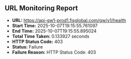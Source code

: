 ## URL Monitoring Report

- **URL:** https://api-gw1-prod1.fisglobal.com/gw/v1/health
- **Start Time:** 2025-10-07T19:15:55.761097
- **End Time:** 2025-10-07T19:15:55.895024
- **Total Time Taken:** 0.133927 seconds
- **HTTP Status Code:** 403
- **Status:** Failure
- **Failure Reason:** HTTP Status Code: 403
